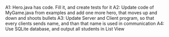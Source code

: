 A1: Hero.java has code. Fill it, and create tests for it
A2: Update code of MyGame.java from examples and add one more hero, that moves up and down and shoots bullets
A3: Update Server and Client program, so that every clients sends name, and than that name is used in communication
A4: Use SQLite database, and output all students in List View
